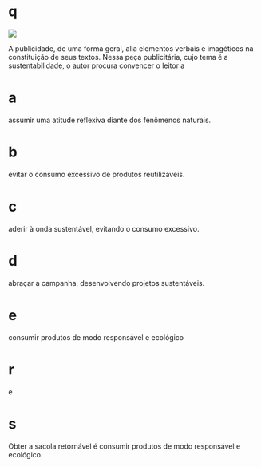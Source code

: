 # q
![](https://firebasestorage.googleapis.com/v0/b/firebase-enemio.appspot.com/o/questoes%2F586%2F50a6731a-5c90-6f3e-3cd1-85a1290f354a.png?alt=media\&token=d553bfbe-7cfc-4bb0-9f52-7316090e0909)

A publicidade, de uma forma geral, alia elementos verbais e imagéticos na constituição de seus textos. Nessa peça publicitária, cujo tema é a sustentabilidade, o autor procura convencer o leitor a

# a
assumir uma atitude reflexiva diante dos fenômenos naturais.

# b
evitar o consumo excessivo de produtos reutilizáveis.

# c
aderir à onda sustentável, evitando o consumo excessivo.

# d
abraçar a campanha, desenvolvendo projetos sustentáveis.

# e
consumir produtos de modo responsável e ecológico

# r
e

# s
Obter a sacola retornável é consumir produtos de modo responsável e ecológico.
